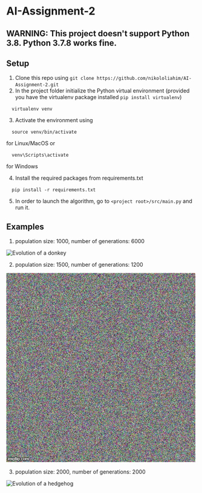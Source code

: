 # AI-Assignment-2

## WARNING: This project doesn't support Python 3.8. Python 3.7.8 works fine.
## Setup
1. Clone this repo using `git clone https://github.com/nikololiahim/AI-Assignment-2.git`
2. In the project folder initialize the Python virtual environment (provided you have the virtualenv package installed `pip install virtualenv`)
```
  virtualenv venv
```

3. Activate the environment using
```
  source venv/bin/activate
```
for Linux/MacOS
or
```
  venv\Scripts\activate
```
for Windows

4. Install the required packages from requirements.txt
```
  pip install -r requirements.txt
```

5. In order to launch the algorithm, go to `<project root>/src/main.py` and run it.
  
## Examples
1. population size: 1000, number of generations: 6000

![Evolution of a donkey](examples/donkey.gif)

2. population size: 1500, number of generations: 1200

![Evolution of a hare](examples/hare.gif)

3. population size: 2000, number of generations: 2000

![Evolution of a hedgehog](examples/hedgehog_in_the_fog.gif)

